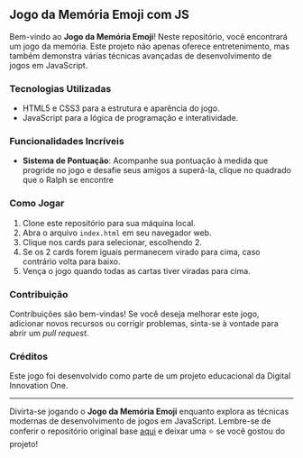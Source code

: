 ## Jogo da Memória Emoji com JS

Bem-vindo ao **Jogo da Memória Emoji**! Neste repositório, você encontrará um jogo da memória. Este projeto não apenas oferece entretenimento, mas também demonstra várias técnicas avançadas de desenvolvimento de jogos em JavaScript.

### Tecnologias Utilizadas

- HTML5 e CSS3 para a estrutura e aparência do jogo.
- JavaScript para a lógica de programação e interatividade.

### Funcionalidades Incríveis

- **Sistema de Pontuação**: Acompanhe sua pontuação à medida que progride no jogo e desafie seus amigos a superá-la, clique no quadrado que o Ralph se encontre

### Como Jogar

1. Clone este repositório para sua máquina local.
2. Abra o arquivo `index.html` em seu navegador web.
3. Clique nos cards para selecionar, escolhendo 2.
4. Se os 2 cards forem iguais permanecem virado para cima, caso contrário volta para baixo.
5. Vença o jogo quando todas as cartas tiver viradas para cima.

### Contribuição

Contribuições são bem-vindas! Se você deseja melhorar este jogo, adicionar novos recursos ou corrigir problemas, sinta-se à vontade para abrir um _pull request_.

### Créditos

Este jogo foi desenvolvido como parte de um projeto educacional da Digital Innovation One.

---

Divirta-se jogando o **Jogo da Memória Emoji** enquanto explora as técnicas modernas de desenvolvimento de jogos em JavaScript. Lembre-se de conferir o repositório original base [aqui](https://github.com/digitalinnovationone/js-emoji-memory-game) e deixar uma ⭐️ se você gostou do projeto!
